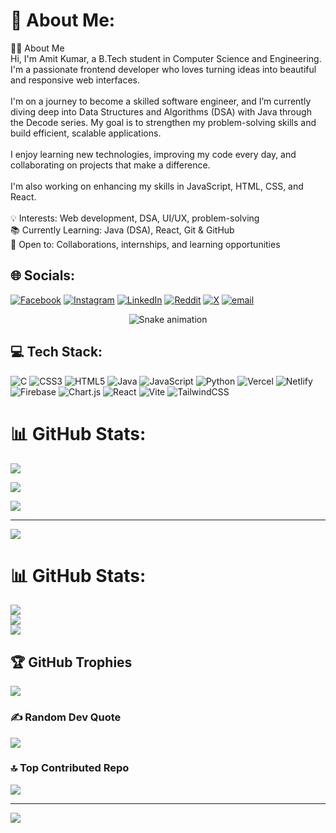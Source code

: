 # 💫 About Me:
👩‍💻 About Me<br>Hi, I'm Amit Kumar, a B.Tech student in Computer Science and Engineering. I'm a passionate frontend developer who loves turning ideas into beautiful and responsive web interfaces.<br><br>I'm on a journey to become a skilled software engineer, and I’m currently diving deep into Data Structures and Algorithms (DSA) with Java through the Decode series. My goal is to strengthen my problem-solving skills and build efficient, scalable applications.<br><br>I enjoy learning new technologies, improving my code every day, and collaborating on projects that make a difference.<br><br>I'm also working on enhancing my skills in JavaScript, HTML, CSS, and React.<br><br>💡 Interests: Web development, DSA, UI/UX, problem-solving<br>📚 Currently Learning: Java (DSA), React, Git & GitHub<br>🌱 Open to: Collaborations, internships, and learning opportunities


## 🌐 Socials:
[![Facebook](https://img.shields.io/badge/Facebook-%231877F2.svg?logo=Facebook&logoColor=white)](https://facebook.com/https://www.facebook.com/share/198PxTJxwz/) [![Instagram](https://img.shields.io/badge/Instagram-%23E4405F.svg?logo=Instagram&logoColor=white)](https://instagram.com/_amitydv_03) [![LinkedIn](https://img.shields.io/badge/LinkedIn-%230077B5.svg?logo=linkedin&logoColor=white)](https://www.linkedin.com/in/amit-kumar-42534b357/?utm_source=share&utm_campaign=share_via&utm_content=profile&utm_medium=android_app)  [![Reddit](https://img.shields.io/badge/Reddit-%23FF4500.svg?logo=Reddit&logoColor=white)](https://reddit.com/user/Amit_Kumar_03) [![X](https://img.shields.io/badge/X-black.svg?logo=X&logoColor=white)](https://x.com/@amit_ydv_03) [![email](https://img.shields.io/badge/Email-D14836?logo=gmail&logoColor=white)](mailto:imamit0311@gmail.com) 

<div align="center">
  <img src="https://profile-readme-generator.com/assets/snake.svg" alt="Snake animation" />
</div>

## 💻 Tech Stack:

![C](https://img.shields.io/badge/c-%2300599C.svg?style=for-the-badge&logo=c&logoColor=white) ![CSS3](https://img.shields.io/badge/css3-%231572B6.svg?style=for-the-badge&logo=css3&logoColor=white) ![HTML5](https://img.shields.io/badge/html5-%23E34F26.svg?style=for-the-badge&logo=html5&logoColor=white) ![Java](https://img.shields.io/badge/java-%23ED8B00.svg?style=for-the-badge&logo=openjdk&logoColor=white) ![JavaScript](https://img.shields.io/badge/javascript-%23323330.svg?style=for-the-badge&logo=javascript&logoColor=%23F7DF1E) ![Python](https://img.shields.io/badge/python-3670A0?style=for-the-badge&logo=python&logoColor=ffdd54) ![Vercel](https://img.shields.io/badge/vercel-%23000000.svg?style=for-the-badge&logo=vercel&logoColor=white) ![Netlify](https://img.shields.io/badge/netlify-%23000000.svg?style=for-the-badge&logo=netlify&logoColor=#00C7B7) ![Firebase](https://img.shields.io/badge/firebase-%23039BE5.svg?style=for-the-badge&logo=firebase) ![Chart.js](https://img.shields.io/badge/chart.js-F5788D.svg?style=for-the-badge&logo=chart.js&logoColor=white) ![React](https://img.shields.io/badge/react-%2320232a.svg?style=for-the-badge&logo=react&logoColor=%2361DAFB) ![Vite](https://img.shields.io/badge/vite-%23646CFF.svg?style=for-the-badge&logo=vite&logoColor=white) ![TailwindCSS](https://img.shields.io/badge/tailwindcss-%2338B2AC.svg?style=for-the-badge&logo=tailwind-css&logoColor=white)

# 📊 GitHub Stats:

![](https://github-readme-stats.vercel.app/api?username=amit-kumar-11&theme=dark&hide_border=false&include_all_commits=false&count_private=false)<br/>

![](https://nirzak-streak-stats.vercel.app/?user=amit-kumar-11&theme=dark&hide_border=false)<br/>

![](https://github-readme-stats.vercel.app/api/top-langs/?username=amit-kumar-11&theme=dark&hide_border=false&include_all_commits=false&count_private=false&layout=compact)



---

[![](https://visitcount.itsvg.in/api?id=amit-kumar-11&icon=0&color=0)](https://visitcount.itsvg.in)



<!-- Proudly created with GPRM ( https://gprm.itsvg.in ) -->
# 📊 GitHub Stats:
![](https://github-readme-stats.vercel.app/api?username=amit-kumar-11&theme=radical&hide_border=false&include_all_commits=false&count_private=false)<br/>
![](https://nirzak-streak-stats.vercel.app/?user=amit-kumar-11&theme=radical&hide_border=false)<br/>
![](https://github-readme-stats.vercel.app/api/top-langs/?username=amit-kumar-11&theme=radical&hide_border=false&include_all_commits=false&count_private=false&layout=compact)

## 🏆 GitHub Trophies
![](https://github-profile-trophy.vercel.app/?username=amit-kumar-11&theme=radical&no-frame=false&no-bg=true&margin-w=4)

### ✍️ Random Dev Quote
![](https://quotes-github-readme.vercel.app/api?type=horizontal&theme=radical)

### 🔝 Top Contributed Repo

![](https://github-contributor-stats.vercel.app/api?username=amit-kumar-11&limit=5&theme=radical&combine_all_yearly_contributions=true)


---
[![](https://visitcount.itsvg.in/api?id=amit-kumar-11&icon=0&color=0)](https://visitcount.itsvg.in)

<!-- Proudly created with GPRM ( https://gprm.itsvg.in ) -->
